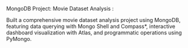 MongoDB Project: Movie Dataset Analysis : 

Built a comprehensive movie dataset analysis  project using MongoDB, featuring data querying with Mongo Shell and Compass*, interactive dashboard visualization with Atlas, and programmatic operations using PyMongo.
